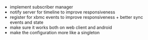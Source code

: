 * implement subscriber manager
* notify server for timeline to improve responsiveness
* register for xbmc events to improve responsiveness + better sync events and state
* make sure it works both on web client and android
* make the configuration more like a singleton
